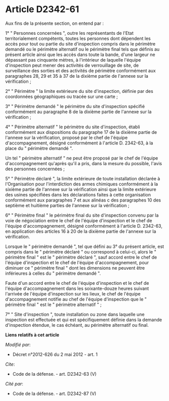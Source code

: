 # Article D2342-61

Aux fins de la présente section, on entend par : 

1° " Personnes concernées ", outre les représentants de l'Etat territorialement compétents, toutes les personnes dont
dépendent les accès pour tout ou partie du site d'inspection compris dans le périmètre demandé ou le périmètre alternatif ou
le périmètre final tels que définis au présent article ainsi que les accès dans toute la bande, d'une largeur ne dépassant
pas cinquante mètres, à l'intérieur de laquelle l'équipe d'inspection peut mener des activités de verrouillage de site, de
surveillance des sorties et des activités de périmètre conformément aux paragraphes 28, 29 et 35 à 37 de la dixième partie de
l'annexe sur la vérification ; 

2° " Périmètre " la limite extérieure du site d'inspection, définie par des coordonnées géographiques ou tracée sur une
carte ; 

3° " Périmètre demandé " le périmètre du site d'inspection spécifié conformément au paragraphe 8 de la dixième partie de
l'annexe sur la vérification ; 

4° " Périmètre alternatif " le périmètre du site d'inspection, établi conformément aux dispositions du paragraphe 17 de la
dixième partie de l'annexe sur la vérification, proposé par le chef de l'équipe d'accompagnement, désigné conformément à
l'article D. 2342-63, à la place du " périmètre demandé ". 

Un tel " périmètre alternatif " ne peut être proposé par le chef de l'équipe d'accompagnement qu'après qu'il a pris, dans la
mesure du possible, l'avis des personnes concernées ; 

5° " Périmètre déclaré ", la limite extérieure de toute installation déclarée à l'Organisation pour l'interdiction des armes
chimiques conformément à la sixième partie de l'annexe sur la vérification ainsi que la limite extérieure des usines
spécifiées dans les déclarations faites à cette organisation conformément aux paragraphes 7 et aux alinéas c des paragraphes
10 des septième et huitième parties de l'annexe sur la vérification ; 

6° " Périmètre final " le périmètre final du site d'inspection convenu par la voie de négociation entre le chef de l'équipe
d'inspection et le chef de l'équipe d'accompagnement, désigné conformément à l'article D. 2342-63, en application des
articles 16 à 20 de la dixième partie de l'annexe sur la vérification. 

Lorsque le " périmètre demandé ", tel que défini au 3° du présent article, est compris dans le " périmètre déclaré " ou
correspond à celui-ci, alors le " périmètre final " est le " périmètre déclaré ", sauf accord entre le chef de l'équipe
d'inspection et le chef de l'équipe d'accompagnement, pour diminuer ce " périmètre final " dont les dimensions ne peuvent
être inférieures à celles du " périmètre demandé ". 

Faute d'un accord entre le chef de l'équipe d'inspection et le chef de l'équipe d'accompagnement dans les soixante-douze
heures suivant l'arrivée de l'équipe d'inspection sur les lieux, le chef de l'équipe d'accompagnement notifie au chef de
l'équipe d'inspection que le " périmètre final " est le " périmètre alternatif " ; 

7° " Site d'inspection ", toute installation ou zone dans laquelle une inspection est effectuée et qui est spécifiquement
définie dans la demande d'inspection étendue, le cas échéant, au périmètre alternatif ou final.

**Liens relatifs à cet article**

_Modifié par_:

  - Décret n°2012-626 du 2 mai 2012 - art. 1

_Cite_:

  - Code de la défense. - art. D2342-63 (V)

_Cité par_:

  - Code de la défense. - art. D2342-87 (V)
